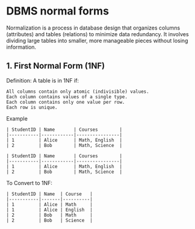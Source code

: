 # DBMS normal forms

Normalization is a process in database design that organizes columns (attributes) and tables (relations) to minimize data redundancy. It involves dividing large tables into smaller, more manageable pieces without losing information.

## 1. First Normal Form (1NF)

Definition: A table is in 1NF if:

```
All columns contain only atomic (indivisible) values.
Each column contains values of a single type.
Each column contains only one value per row.
Each row is unique.
```

Example

```
| StudentID | Name       | Courses        |
|-----------|------------|----------------|
| 1         | Alice      | Math, English  |
| 2         | Bob        | Math, Science  |

| StudentID | Name       | Courses        |
|-----------|------------|----------------|
| 1         | Alice      | Math, English  |
| 2         | Bob        | Math, Science  |
```

To Convert to 1NF:

```
| StudentID | Name  | Course   |
|-----------|-------|----------|
| 1         | Alice | Math     |
| 1         | Alice | English  |
| 2         | Bob   | Math     |
| 2         | Bob   | Science  |
```
